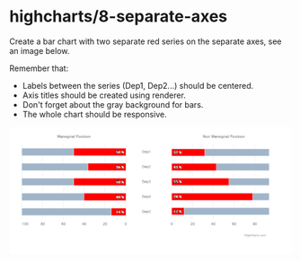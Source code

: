 # highcharts/8-separate-axes

Create a bar chart with two separate red series on the separate axes, see an image below.

Remember that:

- Labels between the series (Dep1, Dep2...) should be centered.
- Axis titles should be created using renderer.
- Don't forget about the gray background for bars.
- The whole chart should be responsive.

![exercise-4.PNG](exercise-4.PNG)
